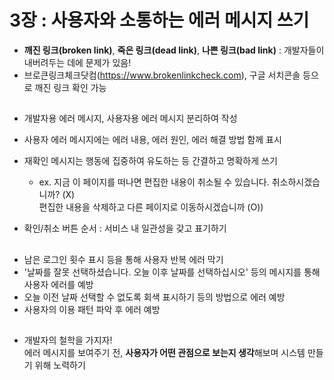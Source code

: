 # 3장 : 사용자와 소통하는 에러 메시지 쓰기

- **깨진 링크(broken link)**, **죽은 링크(dead link)**, **나쁜 링크(bad link)** : 개발자들이 내버려두는 데에 문제가 있음!
- 브로큰링크체크닷컴(https://www.brokenlinkcheck.com), 구글 서치콘솔 등으로 깨진 링크 확인 가능

## 

- 개발자용 에러 메시지, 사용자용 에러 메시지 분리하여 작성
- 사용자 에러 메시지에는 에러 내용, 에러 원인, 에러 해결 방법 함께 표시
- 재확인 메시지는 행동에 집중하여 유도하는 등 간결하고 명확하게 쓰기 
  - ex. 지금 이 페이지를 떠나면 편집한 내용이 취소될 수 있습니다. 취소하시겠습니까? (X)   
        편집한 내용을 삭제하고 다른 페이지로 이동하시겠습니까 (O))

- 확인/취소 버튼 순서 : 서비스 내 일관성을 갖고 표기하기

## 

- 남은 로그인 횟수 표시 등을 통해 사용자 반복 에러 막기
- '날짜를 잘못 선택하셨습니다. 오늘 이후 날짜를 선택하십시오' 등의 메시지를 통해 사용자 에러를 예방
- 오늘 이전 날짜 선택할 수 없도록 회색 표시하기 등의 방법으로 에러 예방
- 사용자의 이용 패턴 파악 후 에러 예방

##

- 개발자의 철학을 가지자!   
에러 메시지를 보여주기 전, **사용자가 어떤 관점으로 보는지 생각**해보며 시스템 만들기 위해 노력하기
